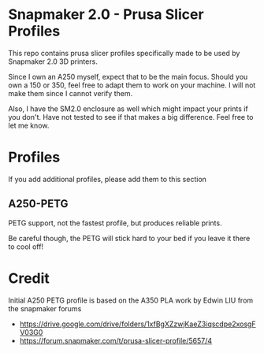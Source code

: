 # Snapmaker 2.0 - Prusa Slicer Profiles

This repo contains prusa slicer profiles specifically made to be used by Snapmaker 2.0 3D printers.

Since I own an A250 myself, expect that to be the main focus. Should you own a 150 or 350, feel free to
adapt them to work on your machine. I will not make them since I cannot verify them.

Also, I have the SM2.0 enclosure as well which might impact your prints if you don't. Have not tested to
see if that makes a big difference. Feel free to let me know.

# Profiles

If you add additional profiles, please add them to this section

## A250-PETG

PETG support, not the fastest profile, but produces reliable prints.

Be careful though, the PETG will stick hard to your bed if you leave it there to cool off!

# Credit

Initial A250 PETG profile is based on the A350 PLA work by Edwin LIU from the snapmaker forums
- https://drive.google.com/drive/folders/1xfBgXZzwjKaeZ3iqscdpe2xosgFV03G0
- https://forum.snapmaker.com/t/prusa-slicer-profile/5657/4
